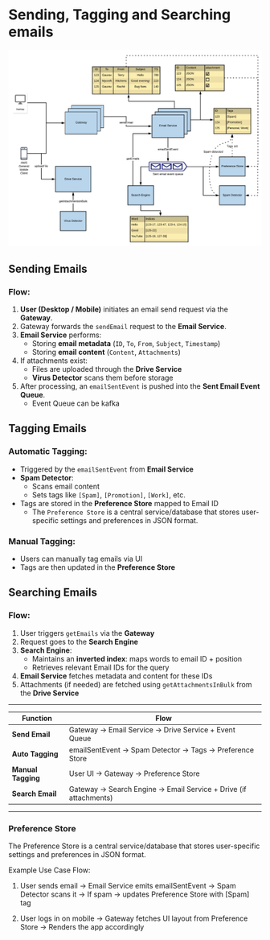 # Sending, Tagging and Searching emails

![Alt text](../../diagrams/email-service-4.png)

## Sending Emails

### Flow:
1. **User (Desktop / Mobile)** initiates an email send request via the **Gateway**.
2. Gateway forwards the `sendEmail` request to the **Email Service**.
3. **Email Service** performs:
   - Storing **email metadata** (`ID`, `To`, `From`, `Subject`, `Timestamp`)
   - Storing **email content** (`Content`, `Attachments`)
4. If attachments exist:
   - Files are uploaded through the **Drive Service**
   - **Virus Detector** scans them before storage
5. After processing, an `emailSentEvent` is pushed into the **Sent Email Event Queue**.
    - Event Queue can be kafka


## Tagging Emails

### Automatic Tagging:
- Triggered by the `emailSentEvent` from **Email Service**
- **Spam Detector**:
  - Scans email content
  - Sets tags like `[Spam]`, `[Promotion]`, `[Work]`, etc.
- Tags are stored in the **Preference Store** mapped to Email ID
  - The `Preference Store` is a central service/database that stores user-specific settings and preferences in JSON format.

### Manual Tagging:
- Users can manually tag emails via UI
- Tags are then updated in the **Preference Store**


## Searching Emails

### Flow:
1. User triggers `getEmails` via the **Gateway**
2. Request goes to the **Search Engine**
3. **Search Engine**:
   - Maintains an **inverted index**: maps words to email ID + position
   - Retrieves relevant Email IDs for the query
4. **Email Service** fetches metadata and content for these IDs
5. Attachments (if needed) are fetched using `getAttachmentsInBulk` from the **Drive Service**

---


| Function         | Flow                                                             |
|------------------|------------------------------------------------------------------|
| **Send Email**   | Gateway → Email Service → Drive Service + Event Queue           |
| **Auto Tagging** | emailSentEvent → Spam Detector → Tags → Preference Store        |
| **Manual Tagging** | User UI → Gateway → Preference Store                          |
| **Search Email** | Gateway → Search Engine → Email Service + Drive (if attachments)|





---

### Preference Store
The Preference Store is a central service/database that stores user-specific settings and preferences in JSON format.

Example Use Case Flow: 
1. User sends email
→ Email Service emits emailSentEvent
→ Spam Detector scans it
→ If spam → updates Preference Store with [Spam] tag

2. User logs in on mobile
→ Gateway fetches UI layout from Preference Store
→ Renders the app accordingly